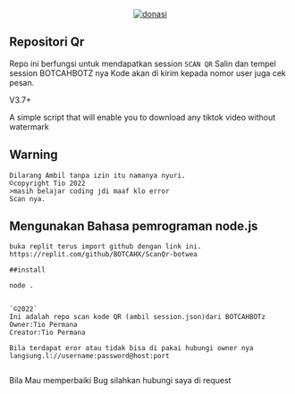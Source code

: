 <div align="center">
<a href="https://ibb.co/NpX1j11"><img src="https://i.ibb.co/NpX1j11/donasi.jpg" alt="donasi" border="0"></a>
</div>

## Repositori Qr

Repo ini berfungsi untuk mendapatkan session
`SCAN QR` Salin dan tempel session BOTCAHBOTZ nya
Kode akan di kirim kepada nomor user juga cek pesan.

V3.7+

A simple script that will enable you to download any tiktok video without watermark

## Warning

```
Dilarang Ambil tanpa izin itu namanya nyuri.
©copyright Tio 2022
>masih belajar coding jdi maaf klo error
Scan nya.
```

## Mengunakan Bahasa pemrograman node.js

```
buka replit terus import github dengan link ini.
https://replit.com/github/BOTCAHX/ScanQr-botwea

##install

node .


`©2022`
Ini adalah repo scan kode QR (ambil session.json)dari BOTCAHBOTz 
Owner:Tio Permana
Creator:Tio Permana

Bila terdapat eror atau tidak bisa di pakai hubungi owner nya langsung.l://username:password@host:port


```

Bila Mau memperbaiki Bug silahkan hubungi saya di request
